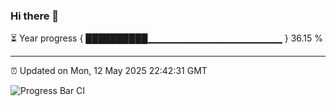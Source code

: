### Hi there 👋

⏳ Year progress { ██████████▁▁▁▁▁▁▁▁▁▁▁▁▁▁▁▁▁▁▁▁ } 36.15 %

---

⏰ Updated on Mon, 12 May 2025 22:42:31 GMT

![Progress Bar CI](https://github.com/IshwaranRudhara/GIT-ACTION/workflows/Progress%20Bar%20CI/badge.svg)
